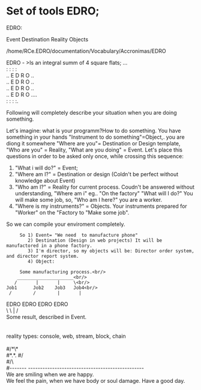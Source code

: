 # Set of tools EDRO;



EDRO:

Event Destination Reality Objects

/home/RCe.EDRO/documentation/Vocabulary/Accronimas/EDRO
<!---
© A.A.CheckMaRev assminog@gmail.com
-->
EDRO - >Is an  integral summ of 4 square flats;
...<br/>
   : : : :<br/>
 .. E D R O ..<br/>
 .. E D R O ..<br/>
 .. E D R O ..<br/>
 .. E D R O ....<br/>
   : : : :.<br/>

Following will completely describe your situation when you are doing something.

Let's imagine: what is your programm?How to do something. You have something in your hands "Instrument to do something"=Object,.
you are diong it somewhere "Where are you"= Destination or Design template, "Who are you" = Reality, "What are you doing" = Event.
Let's place this questions in order to be asked only once, while crossing this sequence:

1) "What i will do?" = Event;
2) "Where am I?" = Destination or design (Coldn't be perfect without knowledge about Event)
3) "Who am I?" = Reality for current process. Coudn't be answered without understanding, "Where am i" eg..
"On the factory" "What will I do?" You will make some job, so, "Who am I here?" you are a worker.
4) "Where is my instruments?" = Objects. Your instruments prepared for "Worker" on the "Factory to "Make some job".

So we can compile your enviroment completely.

         So 1) Event= "We need  to manufacture phone"
            2) Destination (Design in web projects) It will be manufactored in a phone factory.
            3) I'm director, so my objects will be: Director order system, and director report system.
            4) Object:

         Some manufacturing process.<br/>
        _____________________<br/>
       /       |       |     \<br/>
    Job1      Job2    Job3   Job4<br/>
     /        /        |       |      
   EDRO      EDRO     EDRO    EDRO<br/>
    \          \       |        /<br/>
    Some result, described in Event.<br/>
<br/>
<br/>
reality types: console, web, stream, block, chain<br/>
<br/>
#\/\*\\*\
#\*.\*.
#\/ \
#\/\\    
#-------        ------------------------------------------------<br/>
We are smiling when we are happy.<br/>
We feel the pain, when we have body or soul damage.
Have a good day.<br/>
